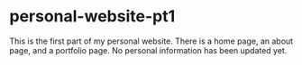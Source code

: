 # personal-website-pt1
This is the first part of my personal website. There is a home page, an about page, and a portfolio page. No personal information has been updated yet. 